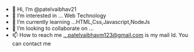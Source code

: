 - 👋 Hi, I’m @patelvaibhav21
- 👀 I’m interested in ... Web Technology
- 🌱 I’m currently learning ...HTML,Css,Javascript,NodeJs
- 💞️ I’m looking to collaborate on ...
- 📫 How to reach me ...patelvaibhavm123@gmail.com is my mail Id. You can contact me

<!---
patelvaibhav21/patelvaibhav21 is a ✨ special ✨ repository because its `README.md` (this file) appears on your GitHub profile.
You can click the Preview link to take a look at your changes.
--->
